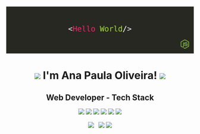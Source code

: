 ![](img/Design%20sem%20nome.png)
<div align="center">
<h1><img src="https://raw.githubusercontent.com/kaueMarques/kaueMarques/master/hi.gif" height="30px"> I'm Ana Paula Oliveira!  <a href="https://www.linkedin.com/in/anapaulaoliveiraa" target="_blank"><img src="https://img.shields.io/badge/LinkedIn-%230077B5.svg?logo=linkedin&logoColor=white" target="_blank" width="90rem"></a></h1>

</div>



<div align="center"> 
 <h2>Web Developer -  Tech Stack </h2> <img src="https://img.shields.io/badge/html5-%23E34F26.svg?style=for-the-badge&logo=html5&logoColor=white">    <img src="https://img.shields.io/badge/css3-%231572B6.svg?style=for-the-badge&logo=css3&logoColor=white">    <img src="https://img.shields.io/badge/javascript-%23323330.svg?style=for-the-badge&logo=javascript&logoColor=%23F7DF1E">    <img src="https://img.shields.io/badge/React-20232A?style=for-the-badge&logo=react&logoColor=61DAFB">    <img src="https://img.shields.io/badge/Node.js-339933?style=for-the-badge&logo=nodedotjs&logoColor=white">     <img src="https://img.shields.io/badge/typescript-%231572B6.svg?style=for-the-badge&logo=typescript&logoColor=white"> 
</div>
<br>
<div align="center">
<img height="150em" src="https://github-readme-stats.vercel.app/api?username=anapaulabio&hide_border=true&show_icons=true&theme=nightowl&include_all_commits=true&count_private=true"/> &nbsp; <img height="150em" src="https://github-readme-streak-stats.herokuapp.com/?user=Anapaulabio&hide_border=true&theme=nightowl&show_icons=true"/>
<img height="150em" src="https://github-readme-stats.vercel.app/api/top-langs/?username=Anapaulabio&layout=compact&count_private=true&hide_border=true&theme=nightowl&show_icons=true"/>
</div>

<!--
**anapaulabio/anapaulabio** is a ✨ _special_ ✨ repository because its `README.md` (this file) appears on your GitHub profile.

Here are some ideas to get you started:

- 🔭 I’m currently working on ...
- 🌱 I’m currently learning ...
- 👯 I’m looking to collaborate on ...
- 🤔 I’m looking for help with ...
- 💬 Ask me about ...
- 📫 How to reach me: ...
- 😄 Pronouns: ...
- ⚡ Fun fact: ...
-->
